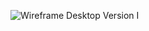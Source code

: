![Wireframe Desktop Version I](https://user-images.githubusercontent.com/45841105/85904154-54ca1380-b808-11ea-9daf-ce5cc44b0a75.png)

